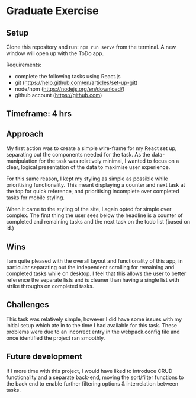 # Graduate Exercise

## Setup

Clone this repository and run: `npm run serve` from the terminal. A new window will open up with the ToDo app.

Requirements:
- complete the following tasks using React.js
- git (https://help.github.com/en/articles/set-up-git)
- node/npm (https://nodejs.org/en/download/)
- github account (https://github.com)

## Timeframe: 4 hrs

## Approach
My first action was to create a simple wire-frame for my React set up, separating out the components needed for the task. As the data-manipulation for the task was relatively minimal, I wanted to focus on a clear, logical presentation of the data to maximise user experience.

For this same reason, I kept my styling as simple as possible while prioritising functionality. This meant displaying a counter and next task at the top for quick reference, and prioritising incomplete over completed tasks for mobile styling.

When it came to the styling of the site, I again opted for simple over complex. The first thing the user sees below the headline is a counter of completed and remaining tasks and the next task on the todo list (based on id.)

## Wins
I am quite pleased with the overall layout and functionality of this app, in particular separating out the independent scrolling for remaining and completed tasks  while on desktop. I feel that this allows the user to better reference the separate lists and is cleaner than having a single list with strike throughs on completed tasks.

## Challenges
This task was relatively simple, however I did have some issues with my initial setup which ate in to the time I had available for this task. These problems were due to an incorrect entry in the webpack.config file and once identified the project ran smoothly.

## Future development
If I more time with this project, I would have liked to introduce CRUD functionality and a separate back-end, moving the sort/filter functions to the back end to enable further filtering options & interrelation between tasks.

